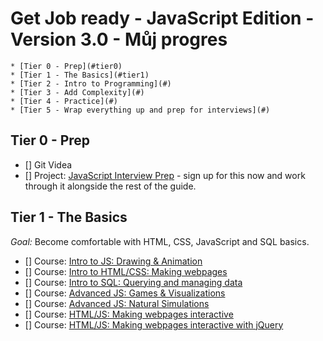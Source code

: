 #  Get Job ready - JavaScript Edition - Version 3.0 - Můj progres
    * [Tier 0 - Prep](#tier0)
    * [Tier 1 - The Basics](#tier1)
    * [Tier 2 - Intro to Programming](#)
    * [Tier 3 - Add Complexity](#)
    * [Tier 4 - Practice](#)
    * [Tier 5 - Wrap everything up and prep for interviews](#)
    
## <a name="tier0"></a> Tier 0 - Prep
- [] Git Videa
- [] Project: [JavaScript Interview Prep](https://www.hackerrank.com/chingu-challenge-9-javascript-prep) - sign up for this now and work through it alongside the rest of the guide.

## <a name="tier1"></a> Tier 1 - The Basics
_Goal:_ Become comfortable with HTML, CSS, JavaScript and SQL basics.
- [] Course: [Intro to JS: Drawing & Animation](https://www.khanacademy.org/computing/computer-programming/programming)
- [] Course: [Intro to HTML/CSS: Making webpages](https://www.khanacademy.org/computing/computer-programming/html-css)
- [] Course: [Intro to SQL: Querying and managing data](https://www.khanacademy.org/computing/computer-programming/sql)
- [] Course: [Advanced JS: Games & Visualizations](https://www.khanacademy.org/computing/computer-programming/programming-games-visualizations)
- [] Course: [Advanced JS: Natural Simulations](https://www.khanacademy.org/computing/computer-programming/programming-natural-simulations)
- [] Course: [HTML/JS: Making webpages interactive](https://www.khanacademy.org/computing/computer-programming/html-css-js)
- [] Course: [HTML/JS: Making webpages interactive with jQuery](https://www.khanacademy.org/computing/computer-programming/html-js-jquery)
